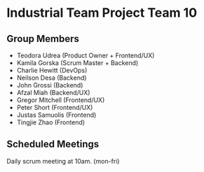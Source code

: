 # Industrial Team Project Team 10

## Group Members

- Teodora Udrea (Product Owner + Frontend/UX)
- Kamila Gorska (Scrum Master + Backend)
- Charlie Hewitt (DevOps)
- Neilson Desa (Backend)
- John Grossi (Backend)
- Afzal Miah (Backend/UX)
- Gregor Mitchell (Frontend/UX)
- Peter Short (Frontend/UX)
- Justas Samuolis (Frontend)
- Tingjie Zhao (Frontend)

## Scheduled Meetings

Daily scrum meeting at 10am. (mon-fri)
